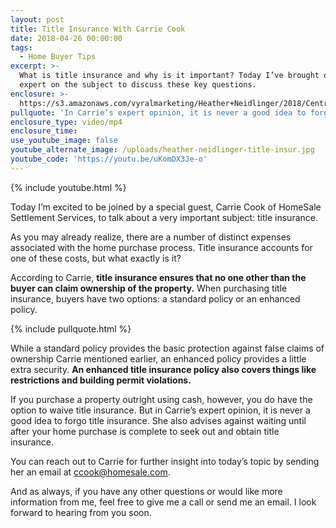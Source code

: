 ```yaml
---
layout: post
title: Title Insurance With Carrie Cook
date: 2018-04-26 00:00:00
tags:
  - Home Buyer Tips
excerpt: >-
  What is title insurance and why is it important? Today I’ve brought on an
  expert on the subject to discuss these key questions.
enclosure: >-
  https://s3.amazonaws.com/vyralmarketing/Heather+Neidlinger/2018/Central+Pennsylvania+Real+Estate+Agent-+Title+Insurance+with+Carrie+Cook.mp4
pullquote: 'In Carrie’s expert opinion, it is never a good idea to forgo title insurance.'
enclosure_type: video/mp4
enclosure_time:
use_youtube_image: false
youtube_alternate_image: /uploads/heather-neidlinger-title-insur.jpg
youtube_code: 'https://youtu.be/uKomDX3Je-o'
---
```


{% include youtube.html %}

Today I’m excited to be joined by a special guest, Carrie Cook of HomeSale Settlement Services, to talk about a very important subject: title insurance.

As you may already realize, there are a number of distinct expenses associated with the home purchase process. Title insurance accounts for one of these costs, but what exactly is it?

According to Carrie, **title insurance ensures that no one other than the buyer can claim ownership of the property.** When purchasing title insurance, buyers have two options: a standard policy or an enhanced policy.

{% include pullquote.html %}

While a standard policy provides the basic protection against false claims of ownership Carrie mentioned earlier, an enhanced policy provides a little extra security. **An enhanced title insurance policy also covers things like restrictions and building permit violations.&nbsp;**

If you purchase a property outright using cash, however, you do have the option to waive title insurance. But in Carrie’s expert opinion, it is never a good idea to forgo title insurance. She also advises against waiting until after your home purchase is complete to seek out and obtain title insurance.&nbsp;

You can reach out to Carrie for further insight into today’s topic by sending her an email at [ccook@homesale.com](javascript:void(location.href='mailto:'+String.fromCharCode(99,99,111,111,107,64,104,111,109,101,115,97,108,101,46,99,111,109))).&nbsp;

And as always, if you have any other questions or would like more information from me, feel free to give me a call or send me an email. I look forward to hearing from you soon.
